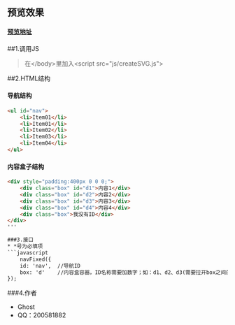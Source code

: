 ## 预览效果
#### [预览地址](http://codepen.io/ghost028/pen/qZjpRL)

##1.调用JS
> 在\</body>里加入\<script src="js/createSVG.js"></script>

##2.HTML结构
#### 导航结构
```html
<ul id="nav">
    <li>Item01</li>
    <li>Item01</li>
    <li>Item02</li>
    <li>Item03</li>
    <li>Item04</li>
</ul>
```
#### 内容盒子结构
```html
<div style="padding:400px 0 0 0;">
    <div class="box" id="d1">内容1</div>
    <div class="box" id="d2">内容2</div>
    <div class="box" id="d3">内容3</div>
    <div class="box" id="d4">内容4</div>
    <div class="box">我没有ID</div>
</div>
'''

###3.接口
* *号为必填项
```javascript
    navFixed({
    id: 'nav',  //导航ID
    box: 'd'    //内容盒容器，ID名称需要加数字；如：d1、d2、d3(需要拉开box之间的间距，尽可能用padding-top)
});
```
###4.作者
* Ghost
* QQ：200581882
